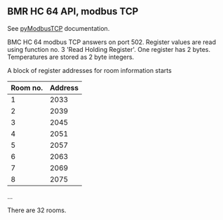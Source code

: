 ## BMR HC 64 API, modbus TCP

See [pyModbusTCP](http://pythonhosted.org/pyModbusTCP/) documentation.

BMC HC 64 modbus TCP answers on port 502. Register values are read using function no. 3
'Read Holding Register'. One register has 2 bytes. Temperatures are stored as 2
byte integers.

A block of register addresses for room information starts

Room no. | Address |
---------|---------|
1        | 2033    |
2        | 2039    |
3        | 2045    |
4        | 2051    |
5        | 2057    |
6        | 2063    |
7        | 2069    |
8        | 2075    |
...

There are 32 rooms.
